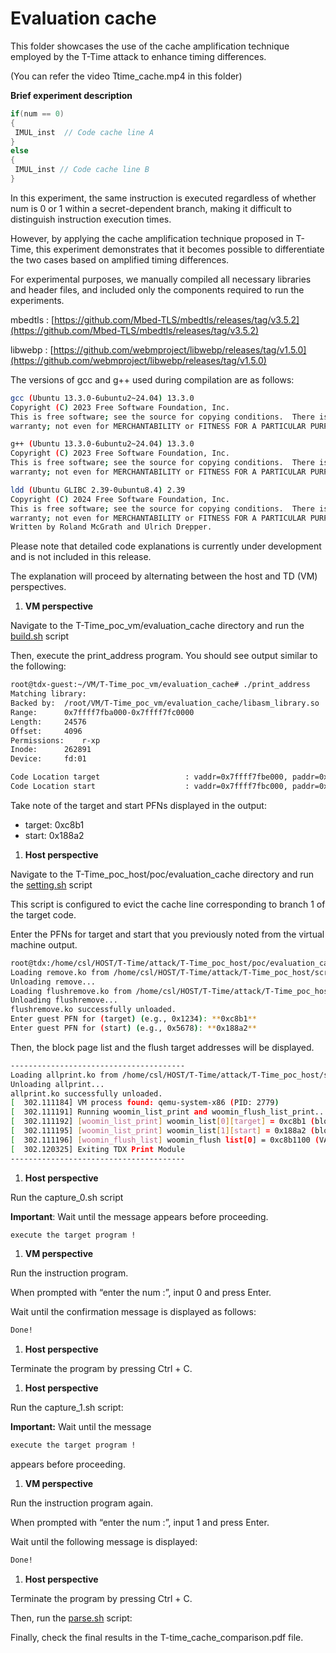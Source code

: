 # Evaluation cache

This folder showcases the use of the cache amplification technique employed by the T-Time attack to enhance timing differences.

(You can refer the video Ttime_cache.mp4 in this folder)

**Brief experiment description**

```c
if(num == 0)
{
 IMUL_inst  // Code cache line A
}
else
{
 IMUL_inst // Code cache line B
}
```

In this experiment, the same instruction is executed regardless of whether num is 0 or 1 within a secret-dependent branch, making it difficult to distinguish instruction execution times.

However, by applying the cache amplification technique proposed in T-Time, this experiment demonstrates that it becomes possible to differentiate the two cases based on amplified timing differences.

For experimental purposes, we manually compiled all necessary libraries and header files, and included only the components required to run the experiments.

mbedtls : [https://github.com/Mbed-TLS/mbedtls/releases/tag/v3.5.2](https://github.com/Mbed-TLS/mbedtls/releases/tag/v3.5.2)

libwebp : [https://github.com/webmproject/libwebp/releases/tag/v1.5.0](https://github.com/webmproject/libwebp/releases/tag/v1.5.0)

The versions of gcc and g++ used during compilation are as follows:

```bash
gcc (Ubuntu 13.3.0-6ubuntu2~24.04) 13.3.0
Copyright (C) 2023 Free Software Foundation, Inc.
This is free software; see the source for copying conditions.  There is NO
warranty; not even for MERCHANTABILITY or FITNESS FOR A PARTICULAR PURPOSE.

g++ (Ubuntu 13.3.0-6ubuntu2~24.04) 13.3.0
Copyright (C) 2023 Free Software Foundation, Inc.
This is free software; see the source for copying conditions.  There is NO
warranty; not even for MERCHANTABILITY or FITNESS FOR A PARTICULAR PURPOSE.

ldd (Ubuntu GLIBC 2.39-0ubuntu8.4) 2.39
Copyright (C) 2024 Free Software Foundation, Inc.
This is free software; see the source for copying conditions.  There is NO
warranty; not even for MERCHANTABILITY or FITNESS FOR A PARTICULAR PURPOSE.
Written by Roland McGrath and Ulrich Drepper.
```

Please note that detailed code explanations is currently under development and is not included in this release.

The explanation will proceed by alternating between the host and TD (VM) perspectives.

1. **VM perspective**

Navigate to the T-Time_poc_vm/evaluation_cache directory and run the [build.sh](http://build.sh/) script

Then, execute the print_address program. You should see output similar to the following:

```bash
root@tdx-guest:~/VM/T-Time_poc_vm/evaluation_cache# ./print_address 
Matching library:
Backed by:	/root/VM/T-Time_poc_vm/evaluation_cache/libasm_library.so
Range:		0x7ffff7fba000-0x7ffff7fc0000
Length:		24576
Offset:		4096
Permissions:	r-xp
Inode:		262891
Device:		fd:01

Code Location target                   : vaddr=0x7ffff7fbe000, paddr=0xc8b1000 [pfn 0xc8b1]
Code Location start                    : vaddr=0x7ffff7fbc000, paddr=0x188a2000 [pfn 0x188a2]
```

Take note of the target and start PFNs displayed in the output: 

- target: 0xc8b1
- start: 0x188a2

1. **Host perspective**

Navigate to the T-Time_poc_host/poc/evaluation_cache directory and run the [setting.sh](http://setting.sh/) script

This script is configured to evict the cache line corresponding to branch 1 of the target code.

Enter the PFNs for target and start that you previously noted from the virtual machine output.

```bash
root@tdx:/home/csl/HOST/T-Time/attack/T-Time_poc_host/poc/evaluation_cache# ./setting.sh
Loading remove.ko from /home/csl/HOST/T-Time/attack/T-Time_poc_host/script/../module/removelist...
Unloading remove...
Loading flushremove.ko from /home/csl/HOST/T-Time/attack/T-Time_poc_host/script/../module/flushremovelist...
Unloading flushremove...
flushremove.ko successfully unloaded.
Enter guest PFN for (target) (e.g., 0x1234): **0xc8b1**
Enter guest PFN for (start) (e.g., 0x5678): **0x188a2**
```

Then, the block page list and the flush target addresses will be displayed.

```bash
---------------------------------------
Loading allprint.ko from /home/csl/HOST/T-Time/attack/T-Time_poc_host/script/../module/printlist...
Unloading allprint...
allprint.ko successfully unloaded.
[  302.111184] VM process found: qemu-system-x86 (PID: 2779)
[  302.111191] Running woomin_list_print and woomin_flush_list_print...
[  302.111192] [woomin_list_print] woomin_list[0][target] = 0xc8b1 (blocked = 1)
[  302.111195] [woomin_list_print] woomin_list[1][start] = 0x188a2 (blocked = 1)
[  302.111196] [woomin_flush_list] woomin_flush list[0] = 0xc8b1100 (VA : 0xff116453b12b1100)
[  302.120325] Exiting TDX Print Module
---------------------------------------
```

1. **Host perspective**

Run the capture_0.sh script

**Important**: Wait until the message appears before proceeding.

```bash
execute the target program ! 
```

1. **VM perspective**

Run the instruction program. 

When prompted with “enter the num :”, input 0 and press Enter.

Wait until the confirmation message is displayed as follows:

```bash
Done!
```

1. **Host perspective**

Terminate the program by pressing Ctrl + C.

1. **Host perspective**

Run the capture_1.sh script:

**Important:** Wait until the message

```bash
execute the target program !
```

appears before proceeding.

1. **VM perspective**

Run the instruction program again.

When prompted with “enter the num :”, input 1 and press Enter.

Wait until the following message is displayed:

```bash
Done!
```

1. **Host perspective**

Terminate the program by pressing Ctrl + C.

Then, run the [parse.sh](http://parse.sh) script:

Finally, check the final results in the T-time_cache_comparison.pdf file.